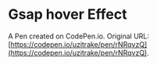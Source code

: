 # Gsap hover Effect

A Pen created on CodePen.io. Original URL: [https://codepen.io/uzitrake/pen/rNRqvzQ](https://codepen.io/uzitrake/pen/rNRqvzQ).

